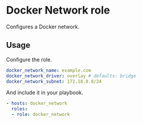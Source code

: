 # Docker Network role

Configures a Docker network.

## Usage

Configure the role.

```yml
docker_network_name: example.com
docker_network_driver: overlay # defaults: bridge
docker_network_subnet: 172.18.0.0/24
```

And include it in your playbook.

```yml
- hosts: docker_network
  roles:
  - role: docker_network
```